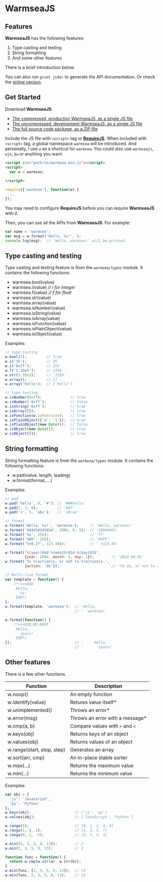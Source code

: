 WarmseaJS
=========


Features
--------

**WarmseaJS** has the following features:

1. Type casting and testing
2. String formatting
3. And some other features

There is a brief introduction below.

You can also run `grunt jsdoc` to generate the API documentation. Or check the
[online version](http://warmsea.github.io/warmseajs/jsdoc/).

Get Started
-----------

Download **WarmseaJS**:
* [The compressed, production WarmseaJS, as a single JS file](https://raw.githubusercontent.com/warmsea/WarmseaJS/master/dist/warmsea-v0.3.0.min.js)
* [The uncompressed, development WarmseaJS, as a single JS file](https://raw.githubusercontent.com/warmsea/WarmseaJS/master/dist/warmsea-v0.3.0.js)
* [The full source code package, as a ZIP file](https://github.com/warmsea/WarmseaJS/releases/download/v0.3.0/warmseajs-v0.3.0.zip)

Include the JS file with `<script>` tag or [**RequireJS**](http://requirejs.org/).
When included with `<script>` tag, a global namespace `warmsea` will be
introduced. And personally, I use `w` as a shortcut for `warmsea`. You could
also use `warmseajs`, `wjs`, `$w` or anything you want.

```html
<script src="path/to/warmsea.min.js"></script>
<script>
  var w = warmsea;
  ...
</script>
```

```javascript
require(['warmsea'], function(w) {
  ...
});
```

You may need to configure **RequireJS** before you can require **WarmseaJS**
with it.

Then, you can use all the APIs from **WarmseaJS**. For example:

```javascript
var name = 'warmsea';
var msg = w.format('Hello, %s!', );
console.log(msg);  // `Hello, warmsea!` will be printed.
```


Type casting and testing
------------------------

Type casting and testing feature is from the `warmsea/types` module. It
contains the following functions:

* warmsea.bool(value)
* warmsea.i(value)  *// i for integer*
* warmsea.f(value)  *// f for float*
* warmsea.str(value)
* warmsea.array(value)
* warmsea.isNumber(value)
* warmsea.isString(value)
* warmsea.isArray(value)
* warmsea.isFunction(value)
* warmsea.isPlainObject(value)
* warmsea.isObject(value)

Examples:

```javascript
// type casting
w.bool(1);         // true
w.i('35');         // 35
w.i('0xff');       // 255
w.f('1.35e3');     // 1350
w.str(1.35e3);     // '1350'
w.array();         // []
w.array('hello');  // ['hello']
```

```javascript
// type testing
w.isNumber(0xff);             // true
w.isNumber('0xff');           // false
w.isString('0xff');           // true
w.isArray([]);                // true
w.isFunction(w.isFunction);   // true
w.isPlainObject({'a': '1'});  // true
w.isPlainObject(new Date());  // false
w.isObject(new Date());       // true
w.isObject([]);               // true
```


String formatting
-----------------

String formatting feature is from the `warmsea/types` module. It contains the
following functions:

* w.pad(value, length, leading)
* w.format(format, ...)

Examples:

```javascript
// pad
w.pad('hello', 8, '#'); // '###hello' 
w.pad(7, 3, 0);         // '007'
w.pad('x', 5, 'abc');   // 'abcax'
```

```javascript
// format
w.format('Hello, %s!', 'warmsea');     // 'Hello, warmsea!'
w.format('%04d%02d%02d', 2004, 4, 1);  // '20040401'
w.format('%x', 255);                   // 'ff'
w.format('%#X', 255);                  // '0XFF'
w.format('%+8.2f', 123.456);           // ' +123.46'

w.format('%(year)04d-%(month)02d-%(day)02d',
         {year: 2004, month: 4, day: 1});        // '2014-04-01'
w.format('To %(action)s, or not to %(action)s.',
         {action: 'do'});                        // 'To do, or not to do.'
```

```javascript
// Multi-line format
var template = function() {
    /*!<<<EOD
     Hello,
       %s!
     EOD*/
};
w.format(template, 'warmsea');  // 'Hello,
                                // '  warmsea!

w.format(function() {
    /*<<<EOD;WS-KEEP
     Hello,
       space!
     EOD*/
});                             // '     Hello,
                                // '       space!
```


Other features
--------------

There is a few other functions.

Function                   | Description
-------------------------- | -----------
w.noop()                   | An empty function
w.identify(value)          | Retures value itself*
w.unimplemented()          | Throws an error*
w.error(msg)               | Throws an error with a message*
w.cmp(a, b)                | Compare values with `>` and `<`
w.keys(obj)                | Returns keys of an object
w.values(obj)              | Returns values of an object
w.range(start, stop, step) | Generates an array
w.sort(arr, cmp)           | An in-place stable sorter
w.max(...)                 | Returns the maximum value
w.min(...)                 | Returns the minimum value

Examples:

```javascript
var obj = {
  'js': 'JavasSript',
  'py': 'Python'
};
w.keys(obj);                    // ['js', 'py']
w.values(obj);                  // ['JavaScript', 'Python']

w.range(5);                     // [0, 1, 2, 3, 4]
w.range(1, 9, 2);               // [1, 3, 5, 7]
w.range(9, 1, -2);              // [9, 7, 5, 3]

w.min([2, 3, 5, 8, 13]);        // 2
w.min(2, 3, 5, 8, 13);          // 2

function func = function() {
  return w.cmp(w.str(a), w.str(b));
}
w.min(func, [2, 3, 5, 8, 13]);  // 13
w.min(func, 2, 3, 5, 8, 13);    // 13
```
